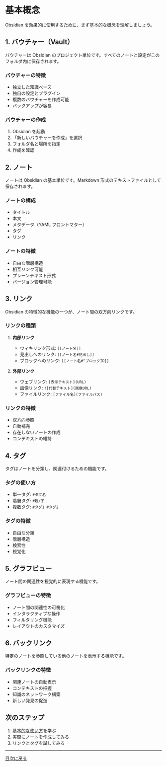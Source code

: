 # 基本概念

Obsidian を効果的に使用するために、まず基本的な概念を理解しましょう。

## 1. バウチャー（Vault）

バウチャーは Obsidian のプロジェクト単位です。すべてのノートと設定がこのフォルダ内に保存されます。

### バウチャーの特徴

- 独立した知識ベース
- 独自の設定とプラグイン
- 複数のバウチャーを作成可能
- バックアップが容易

### バウチャーの作成

1. Obsidian を起動
2. 「新しいバウチャーを作成」を選択
3. フォルダ名と場所を指定
4. 作成を確認

## 2. ノート

ノートは Obsidian の基本単位です。Markdown 形式のテキストファイルとして保存されます。

### ノートの構成

- タイトル
- 本文
- メタデータ（YAML フロントマター）
- タグ
- リンク

### ノートの特徴

- 自由な階層構造
- 相互リンク可能
- プレーンテキスト形式
- バージョン管理可能

## 3. リンク

Obsidian の特徴的な機能の一つが、ノート間の双方向リンクです。

### リンクの種類

1. **内部リンク**

   - ウィキリンク形式: `[[ノート名]]`
   - 見出しへのリンク: `[[ノート名#見出し]]`
   - ブロックへのリンク: `[[ノート名#^ブロックID]]`

2. **外部リンク**
   - ウェブリンク: `[表示テキスト](URL)`
   - 画像リンク: `![代替テキスト](画像URL)`
   - ファイルリンク: `[ファイル名](ファイルパス)`

### リンクの特徴

- 双方向参照
- 自動補完
- 存在しないノートの作成
- コンテキストの維持

## 4. タグ

タグはノートを分類し、関連付けるための機能です。

### タグの使い方

- 単一タグ: `#タグ名`
- 階層タグ: `#親/子`
- 複数タグ: `#タグ1 #タグ2`

### タグの特徴

- 自由な分類
- 階層構造
- 検索性
- 視覚化

## 5. グラフビュー

ノート間の関連性を視覚的に表現する機能です。

### グラフビューの特徴

- ノート間の関連性の可視化
- インタラクティブな操作
- フィルタリング機能
- レイアウトのカスタマイズ

## 6. バックリンク

特定のノートを参照している他のノートを表示する機能です。

### バックリンクの特徴

- 関連ノートの自動表示
- コンテキストの把握
- 知識のネットワーク構築
- 新しい発見の促進

## 次のステップ

1. [基本的な使い方](03_基本的な使い方.md)を学ぶ
2. 実際にノートを作成してみる
3. リンクとタグを試してみる

---

[目次に戻る](Obsidian完全ガイド.md)
